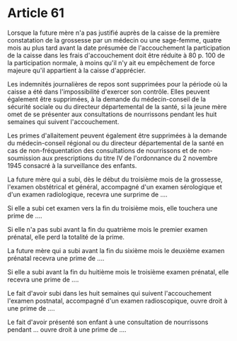 # Article 61

Lorsque la future mère n'a pas justifié auprès de la caisse de la première constatation de la grossesse par un médecin ou une sage-femme, quatre mois au plus tard avant la date présumée de l'accouchement la participation de la caisse dans les frais d'accouchement doit être réduite à 80 p. 100 de la participation normale, à moins qu'il n'y ait eu empêchement de force majeure qu'il appartient à la caisse d'apprécier.

Les indemnités journalières de repos sont supprimées pour la période où la caisse a été dans l'impossibilité d'exercer son contrôle. Elles peuvent également être supprimées, à la demande du médecin-conseil de la sécurité sociale ou du directeur départemental de la santé, si la jeune mère omet de se présenter aux consultations de nourrissons pendant les huit semaines qui suivent l'accouchement.

Les primes d'allaitement peuvent également être supprimées à la demande du médecin-conseil régional ou du directeur départemental de la santé en cas de non-fréquentation des consultations de nourrissons et de non-soumission aux prescriptions du titre IV de l'ordonnance du 2 novembre 1945 consacré à la surveillance des enfants.

La future mère qui a subi, dès le début du troisième mois de la grossesse, l'examen obstétrical et général, accompagné d'un examen sérologique et d'un examen radiologique, recevra une surprime de ....

Si elle a subi cet examen vers la fin du troisième mois, elle touchera une prime de ....

Si elle n'a pas subi avant la fin du quatrième mois le premier examen prénatal, elle perd la totalité de la prime.

La future mère qui a subi avant la fin du sixième mois le deuxième examen prénatal recevra une prime de ....

Si elle a subi avant la fin du huitième mois le troisième examen prénatal, elle recevra une prime de ....

Le fait d'avoir subi dans les huit semaines qui suivent l'accouchement l'examen postnatal, accompagné d'un examen radioscopique, ouvre droit à une prime de ....

Le fait d'avoir présenté son enfant à une consultation de nourrissons pendant ... ouvre droit à une prime de ....
